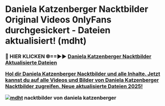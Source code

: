 # Daniela Katzenberger Nacktbilder Original Videos 0nlyFans durchgesickert - Dateien aktualisiert! (mdht)

<h3>🔴 HIER KLICKEN 🌐==►► <a href="https://tinyurl.com/h6vf6nb8" rel="nofollow">Daniela Katzenberger Nacktbilder Aktualisierte Dateien

Hol dir Daniela Katzenberger Nacktbilder und alle Inhalte. Jetzt kannst du auf alle Videos und Bilder von Daniela Katzenberger Nacktbilder zugreifen. Neue aktualisierte Dateien 2025!

[![mdht](https://i.imgur.com/sD4kR3V.gif)](https://tinyurl.com/h6vf6nb8)
nacktbilder von daniela katzenberger